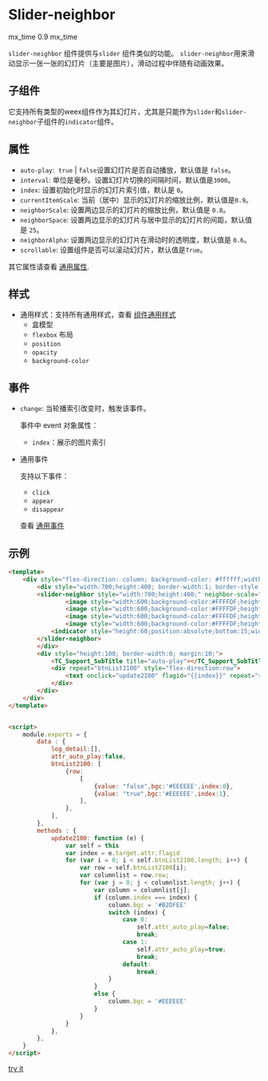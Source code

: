 # Slider-neighbor

mx_time
0.9
mx_time

`slider-neighbor` 组件提供与`slider` 组件类似的功能。 `slider-neighbor`用来滑动显示一张一张的幻灯片（主要是图片），滑动过程中伴随有动画效果。 

## 子组件

它支持所有类型的weex组件作为其幻灯片，尤其是只能作为`slider`和`slider-neighbor`子组件的`indicator`组件。

## 属性

* `auto-play`: <boolean> `true` | `false`设置幻灯片是否自动播放，默认值是 `false`。
* `interval`: <number> 单位是毫秒。设置幻灯片切换的间隔时间，默认值是`3000`。
* `index`: <number>  设置初始化时显示的幻灯片索引值，默认是 `0`。
* `currentItemScale`: <float> 当前（居中）显示的幻灯片的缩放比例，默认值是`0.9`。
* `neighborScale`: <float> 设置两边显示的幻灯片的缩放比例，默认值是 `0.8`。
* `neighborSpace`: <float> 设置两边显示的幻灯片与居中显示的幻灯片的间距，默认值是 `25`。
* `neighborAlpha`: <float> 设置两边显示的幻灯片在滑动时的透明度，默认值是 `0.6`。
* `scrollable`: <boolean>设置组件是否可以滚动幻灯片，默认值是`True`。

其它属性请查看 [通用属性](https://weex-project.io/cn/references/index.html).

## 样式

* 通用样式：支持所有通用样式，查看 [组件通用样式](https://weex-project.io/cn/references/common-style.html)
  - 盒模型
  - `flexbox` 布局
  - `position`
  - `opacity`
  - `background-color`


## 事件

- `change`: 当轮播索引改变时，触发该事件。

  事件中 event 对象属性：

  - `index`：展示的图片索引

- 通用事件

  支持以下事件：

  - `click`
  - `appear`
  - `disappear`

  查看 [通用事件](https://weex-project.io/cn/references/common-event.html)



## 示例

```html
<template>
	<div style="flex-direction: column; background-color: #ffffff;width:750;height:600;border-width: 0;">
		<div style="width:700;height:400; border-width:1; border-style:solid; border-color:#000000;margin:0;">
		<slider-neighbor style="width:700;height:400;" neighbor-scale="0.8" neighbor-space="30" current-item-scale="0.90" interval="3000" neighbor-alpha="0.8" auto-play="{{attr_auto_play}}" index=1>
				<image style="width:600;background-color:#FFFFDF;height:400;" src="https://gw.alicdn.com/tps/TB1dzanMVXXXXXQXVXXXXXXXXXX-573-412.png"></image>
				<image style="width:600;background-color:#FFFFDF;height:400;" src="https://gw.alicdn.com/tps/TB1p9CCMVXXXXa_XFXXXXXXXXXX-450-340.png"></image>
				<image style="width:600;background-color:#FFFFDF;height:400;" src="https://gw.alicdn.com/tps/TB1zpSiMVXXXXchXFXXXXXXXXXX-448-338.png"></image>
				<image style="width:600;background-color:#FFFFDF;height:400;" src="https://gw.alicdn.com/tps/TB1EuGIMVXXXXcoXpXXXXXXXXXX-452-337.png"></image>
			<indicator style="height:60;position:absolute;bottom:15;width:700;left:0;itemSelectedColor:#0000FF;itemSize:20;itemColor:#FF0000;"></indicator>
		</slider-neighbor>
		</div>
		<div style="height:100; border-width:0; margin:10;">
			<TC_Support_SubTitle title="auto-play"></TC_Support_SubTitle>
			<div repeat="btnList2100" style="flex-direction:row">
				<text onclick="update2100" flagid="{{index}}" repeat="row" style="width:310; height:50;text-align: center; border-width: 1;border-color: #696969;border-style:solid;border-radius:5; margin:10; background-color: {{bgc}}">auto play: {{value}}</text>
			</div>
		</div>
	</div>
</template>


<script>
	module.exports = {
		data : {
			log_detail:[],
			attr_auto_play:false,
			btnList2100: [
				{row:
					[
						{value: "false",bgc:'#EEEEEE',index:0},
						{value: "true",bgc:'#EEEEEE',index:1},
					],
				},
			],
		},
		methods : {
			update2100: function (e) {
				var self = this
				var index = e.target.attr.flagid
				for (var i = 0; i < self.btnList2100.length; i++) {
					var row = self.btnList2100[i];
					var columnlist = row.row;
					for (var j = 0; j < columnlist.length; j++) {
						var column = columnlist[j];
						if (column.index === index) {
							column.bgc = '#B2DFEE'
							switch (index) {
								case 0:
									self.attr_auto_play=false;
									break;
								case 1:
									self.attr_auto_play=true;
									break;
								default:
									break;
							}
						}
						else {
							column.bgc = '#EEEEEE'
						}
					}
				}
			},
		},
	}
</script>
```

[try it](http://dotwe.org/f9b8552db4c633d1543955ee4c6e24f5)